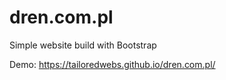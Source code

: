 # dren.com.pl
Simple website build with Bootstrap

Demo: https://tailoredwebs.github.io/dren.com.pl/
